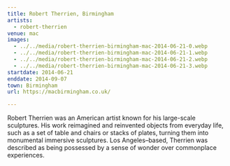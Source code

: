 ```yaml
---
title: Robert Therrien, Birmingham
artists:
  - robert-therrien
venue: mac
images:
  - ../../media/robert-therrien-birmingham-mac-2014-06-21-0.webp
  - ../../media/robert-therrien-birmingham-mac-2014-06-21-1.webp
  - ../../media/robert-therrien-birmingham-mac-2014-06-21-2.webp
  - ../../media/robert-therrien-birmingham-mac-2014-06-21-3.webp
startdate: 2014-06-21
enddate: 2014-09-07
town: Birmingham
url: https://macbirmingham.co.uk/

---
```


Robert Therrien was an American artist known for his large-scale sculptures. His work reimagined and reinvented objects from everyday life, such as a set of table and chairs or stacks of plates, turning them into monumental immersive sculptures. Los Angeles–based, Therrien was described as being possessed by a sense of wonder over commonplace experiences.